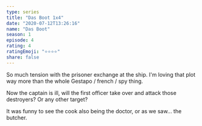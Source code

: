```yaml
---
type: series
title: "Das Boot 1x4"
date: "2020-07-12T13:26:16"
name: "Das Boot"
season: 1
episode: 4
rating: 4
ratingEmoji: "⭐️⭐️⭐️⭐️"
share: false
---
```


So much tension with the prisoner exchange at the ship. I'm loving that plot way more than the whole Gestapo / french / spy thing.

Now the captain is ill, will the first officer take over and attack those destroyers? Or any other target?

It was funny to see the cook also being the doctor, or as we saw... the butcher.

